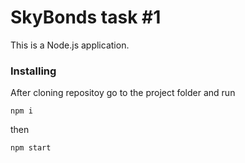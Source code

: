 # SkyBonds task #1

This is a Node.js application.


### Installing


After cloning repositoy go to the project folder and run

```
npm i
```

then 
```
npm start
```
